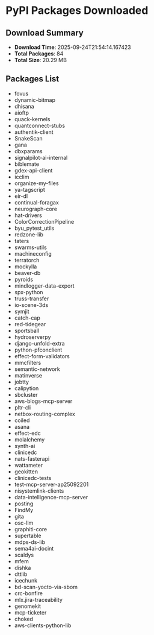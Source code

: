 # PyPI Packages Downloaded

## Download Summary
- **Download Time**: 2025-09-24T21:54:14.167423
- **Total Packages**: 84
- **Total Size**: 20.29 MB

## Packages List
- fovus
- dynamic-bitmap
- dhisana
- aioftp
- quack-kernels
- quantconnect-stubs
- authentik-client
- SnakeScan
- gana
- dbxparams
- signalpilot-ai-internal
- biblemate
- gdex-api-client
- icclim
- organize-my-files
- ya-tagscript
- eir-dl
- continual-foragax
- neurograph-core
- hat-drivers
- ColorCorrectionPipeline
- byu_pytest_utils
- redzone-lib
- taters
- swarms-utils
- machineconfig
- terratorch
- mockylla
- beaver-db
- pyroids
- mindlogger-data-export
- spx-python
- truss-transfer
- io-scene-3ds
- symjit
- catch-cap
- red-tidegear
- sportsball
- hydroserverpy
- django-unfold-extra
- python-pfconclient
- effect-form-validators
- mmcfilters
- semantic-network
- matinverse
- jobtty
- calipytion
- sbcluster
- aws-blogs-mcp-server
- pltr-cli
- netbox-routing-complex
- coiled
- asana
- effect-edc
- molalchemy
- synth-ai
- clinicedc
- nats-fasterapi
- wattameter
- geokitten
- clinicedc-tests
- test-mcp-server-ap25092201
- nisystemlink-clients
- data-intelligence-mcp-server
- posting
- FindMy
- gita
- osc-llm
- graphiti-core
- supertable
- mdps-ds-lib
- sema4ai-docint
- scaldys
- mfem
- dishka
- dttlib
- icechunk
- bd-scan-yocto-via-sbom
- crc-bonfire
- mlx.jira-traceability
- genomekit
- mcp-ticketer
- choked
- aws-clients-python-lib
